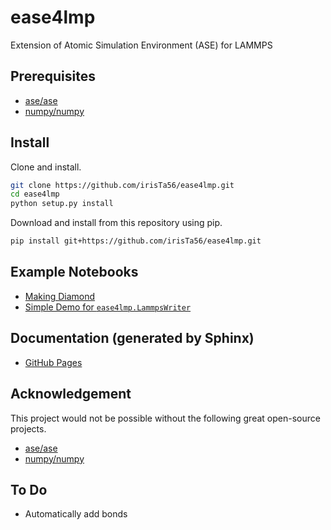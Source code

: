 # ease4lmp

Extension of Atomic Simulation Environment (ASE) for LAMMPS

## Prerequisites

* [ase/ase](https://gitlab.com/ase/ase)
* [numpy/numpy](https://github.com/numpy/numpy)

## Install

Clone and install.

```bash
git clone https://github.com/irisTa56/ease4lmp.git
cd ease4lmp
python setup.py install
```

Download and install from this repository using pip.

```bash
pip install git+https://github.com/irisTa56/ease4lmp.git
```

## Example Notebooks

* [Making Diamond](https://nbviewer.jupyter.org/github/irisTa56/ease4lmp/blob/master/examples/making_diamond.ipynb)
* [Simple Demo for `ease4lmp.LammpsWriter`](https://nbviewer.jupyter.org/github/irisTa56/ease4lmp/blob/master/examples/lammps_writer.ipynb)

## Documentation (generated by Sphinx)

* [GitHub Pages](https://irista56.github.io/ease4lmp/)

## Acknowledgement

This project would not be possible without the following great open-source projects.

* [ase/ase](https://gitlab.com/ase/ase)
* [numpy/numpy](https://github.com/numpy/numpy)

## To Do

* Automatically add bonds
